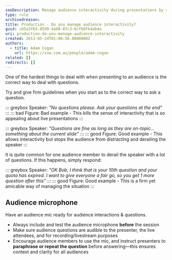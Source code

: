```yaml
---
seoDescription: Manage audience interactivity during presentations by setting clear guidelines and redirecting off-topic questions to maintain a productive Q&A session.
type: rule
archivedreason:
title: Production - Do you manage audience interactivity?
guid: cb5a3f63-85d9-4a08-8fc3-6cfb8fb4ab4a
uri: production-do-you-manage-audience-interactivity
created: 2013-05-24T01:08:56.0000000Z
authors:
  - title: Adam Cogan
    url: https://ssw.com.au/people/adam-cogan
related: []
redirects: []
---
```


One of the hardest things to deal with when presenting to an audience is the correct way to deal with questions.

Try and give firm guidelines when you start as to the correct way to ask a question.

<!--endintro-->

::: greybox
Speaker: _"No questions please. Ask your questions at the end"_
:::
::: bad
Figure: Bad example - This kills the sense of interactivity that is so appealing about live presentations
:::

::: greybox
Speaker: _"Questions are fine as long as they are on-topic... something about the current slide"_
:::
::: good
Figure: Good example - This allows interactivity but stops the audience from distracting and derailing the speaker
:::

It is quite common for one audience member to derail the speaker with a lot of questions. If this happens, simply respond:

::: greybox
Speaker: _"OK Bob, I think that is your 10th question and your quota has expired. I want to give everyone a fair go, so you get 1 more question after this"_
:::
::: good
Figure: Good example - This is a firm yet amicable way of managing the situation
:::

## Audience microphone

Have an audience mic ready for audience interactions & questions.

* Always include and test the audience microphone **before** the session
* Make sure audience questions are audible to the presenter, the live attendees, and for recording/livestream purposes 
* Encourage audience members to use the mic, and instruct presenters to **paraphrase or repeat the question** before answering—this ensures context and clarity for all audiences
